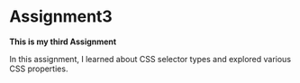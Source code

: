 # Assignment3

**This is my third Assignment**   

In this assignment, I learned about CSS selector types and explored various CSS properties.


